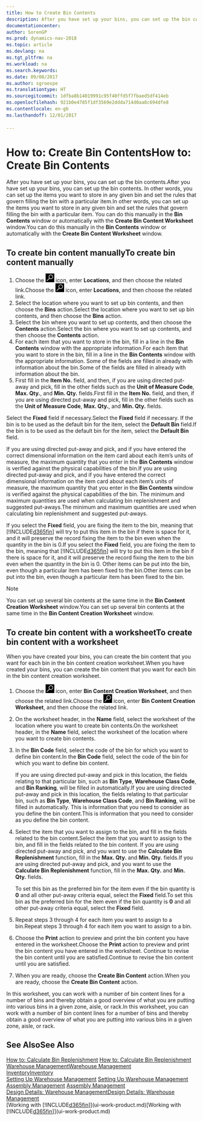 ```yaml
---
title: How to Create Bin Contents
description: After you have set up your bins, you can set up the bin contents. In other words, you can set up the items you want to store in any given bin and set the rules that govern filling the bin with a particular item.
documentationcenter: 
author: SorenGP
ms.prod: dynamics-nav-2018
ms.topic: article
ms.devlang: na
ms.tgt_pltfrm: na
ms.workload: na
ms.search.keywords: 
ms.date: 09/08/2017
ms.author: sgroespe
ms.translationtype: HT
ms.sourcegitcommit: 1dfba8b14019991c95f40ffd5f7fbaed5df414eb
ms.openlocfilehash: 921b0e4785f1df3569e2ddda714d0aa8c694dfe8
ms.contentlocale: en-gb
ms.lasthandoff: 12/01/2017

---
```

# <a name="how-to-create-bin-contents"></a><span data-ttu-id="f2df9-104">How to: Create Bin Contents</span><span class="sxs-lookup"><span data-stu-id="f2df9-104">How to: Create Bin Contents</span></span>
<span data-ttu-id="f2df9-105">After you have set up your bins, you can set up the bin contents.</span><span class="sxs-lookup"><span data-stu-id="f2df9-105">After you have set up your bins, you can set up the bin contents.</span></span> <span data-ttu-id="f2df9-106">In other words, you can set up the items you want to store in any given bin and set the rules that govern filling the bin with a particular item.</span><span class="sxs-lookup"><span data-stu-id="f2df9-106">In other words, you can set up the items you want to store in any given bin and set the rules that govern filling the bin with a particular item.</span></span> <span data-ttu-id="f2df9-107">You can do this manually in the **Bin Contents** window or automatically with the **Create Bin Content Worksheet** window.</span><span class="sxs-lookup"><span data-stu-id="f2df9-107">You can do this manually in the **Bin Contents** window or automatically with the **Create Bin Content Worksheet** window.</span></span>

## <a name="to-create-bin-content-manually"></a><span data-ttu-id="f2df9-108">To create bin content manually</span><span class="sxs-lookup"><span data-stu-id="f2df9-108">To create bin content manually</span></span>  
1.  <span data-ttu-id="f2df9-109">Choose the ![Search for Page or Report](media/ui-search/search_small.png "Search for Page or Report icon") icon, enter **Locations**, and then choose the related link.</span><span class="sxs-lookup"><span data-stu-id="f2df9-109">Choose the ![Search for Page or Report](media/ui-search/search_small.png "Search for Page or Report icon") icon, enter **Locations**, and then choose the related link.</span></span>  
2.  <span data-ttu-id="f2df9-110">Select the location where you want to set up bin contents,  and then choose the **Bins** action.</span><span class="sxs-lookup"><span data-stu-id="f2df9-110">Select the location where you want to set up bin contents,  and then choose the **Bins** action.</span></span>  
3.  <span data-ttu-id="f2df9-111">Select the bin where you want to set up contents, and then choose the **Contents** action.</span><span class="sxs-lookup"><span data-stu-id="f2df9-111">Select the bin where you want to set up contents, and then choose the **Contents** action.</span></span>  
4.  <span data-ttu-id="f2df9-112">For each item that you want to store in the bin, fill in a line in the **Bin Contents** window with the appropriate information.</span><span class="sxs-lookup"><span data-stu-id="f2df9-112">For each item that you want to store in the bin, fill in a line in the **Bin Contents** window with the appropriate information.</span></span> <span data-ttu-id="f2df9-113">Some of the fields are filled in already with information about the bin.</span><span class="sxs-lookup"><span data-stu-id="f2df9-113">Some of the fields are filled in already with information about the bin.</span></span>  
5.  <span data-ttu-id="f2df9-114">First fill in the **Item No.** field, and then, if you are using directed put-away and pick, fill in the other fields such as the **Unit of Measure Code**, **Max. Qty.**, and **Min. Qty.** fields.</span><span class="sxs-lookup"><span data-stu-id="f2df9-114">First fill in the **Item No.** field, and then, if you are using directed put-away and pick, fill in the other fields such as the **Unit of Measure Code**, **Max. Qty.**, and **Min. Qty.** fields.</span></span>  

<span data-ttu-id="f2df9-115">Select the **Fixed** field if necessary.</span><span class="sxs-lookup"><span data-stu-id="f2df9-115">Select the **Fixed** field if necessary.</span></span> <span data-ttu-id="f2df9-116">If the bin is to be used as the default bin for the item, select the **Default Bin** field.</span><span class="sxs-lookup"><span data-stu-id="f2df9-116">If the bin is to be used as the default bin for the item, select the **Default Bin** field.</span></span>  

<span data-ttu-id="f2df9-117">If you are using directed put-away and pick, and if you have entered the correct dimensional information on the item card about each item’s units of measure, the maximum quantity that you enter in the **Bin Contents** window is verified against the physical capabilities of the bin.</span><span class="sxs-lookup"><span data-stu-id="f2df9-117">If you are using directed put-away and pick, and if you have entered the correct dimensional information on the item card about each item’s units of measure, the maximum quantity that you enter in the **Bin Contents** window is verified against the physical capabilities of the bin.</span></span> <span data-ttu-id="f2df9-118">The minimum and maximum quantities are used when calculating bin replenishment and suggested put-aways.</span><span class="sxs-lookup"><span data-stu-id="f2df9-118">The minimum and maximum quantities are used when calculating bin replenishment and suggested put-aways.</span></span>  

<span data-ttu-id="f2df9-119">If you select the **Fixed** field, you are fixing the item to the bin, meaning that [!INCLUDE[d365fin](includes/d365fin_md.md)] will try to put this item in the bin if there is space for it, and it will preserve the record fixing the item to the bin even when the quantity in the bin is 0.</span><span class="sxs-lookup"><span data-stu-id="f2df9-119">If you select the **Fixed** field, you are fixing the item to the bin, meaning that [!INCLUDE[d365fin](includes/d365fin_md.md)] will try to put this item in the bin if there is space for it, and it will preserve the record fixing the item to the bin even when the quantity in the bin is 0.</span></span> <span data-ttu-id="f2df9-120">Other items can be put into the bin, even though a particular item has been fixed to the bin.</span><span class="sxs-lookup"><span data-stu-id="f2df9-120">Other items can be put into the bin, even though a particular item has been fixed to the bin.</span></span>  

> [!NOTE]  
>  <span data-ttu-id="f2df9-121">You can set up several bin contents at the same time in the **Bin Content Creation Worksheet** window.</span><span class="sxs-lookup"><span data-stu-id="f2df9-121">You can set up several bin contents at the same time in the **Bin Content Creation Worksheet** window.</span></span>  

## <a name="to-create-bin-content-with-a-worksheet"></a><span data-ttu-id="f2df9-122">To create bin content with a worksheet</span><span class="sxs-lookup"><span data-stu-id="f2df9-122">To create bin content with a worksheet</span></span>  
<span data-ttu-id="f2df9-123">When you have created your bins, you can create the bin content that you want for each bin in the bin content creation worksheet.</span><span class="sxs-lookup"><span data-stu-id="f2df9-123">When you have created your bins, you can create the bin content that you want for each bin in the bin content creation worksheet.</span></span>

1.  <span data-ttu-id="f2df9-124">Choose the ![Search for Page or Report](media/ui-search/search_small.png "Search for Page or Report icon") icon, enter **Bin Content Creation Worksheet**, and then choose the related link.</span><span class="sxs-lookup"><span data-stu-id="f2df9-124">Choose the ![Search for Page or Report](media/ui-search/search_small.png "Search for Page or Report icon") icon, enter **Bin Content Creation Worksheet**, and then choose the related link.</span></span>  
2.  <span data-ttu-id="f2df9-125">On the worksheet header, in the **Name** field, select the worksheet of the location where you want to create bin contents.</span><span class="sxs-lookup"><span data-stu-id="f2df9-125">On the worksheet header, in the **Name** field, select the worksheet of the location where you want to create bin contents.</span></span>  
3.  <span data-ttu-id="f2df9-126">In the **Bin Code** field, select the code of the bin for which you want to define bin content.</span><span class="sxs-lookup"><span data-stu-id="f2df9-126">In the **Bin Code** field, select the code of the bin for which you want to define bin content.</span></span>   

    <span data-ttu-id="f2df9-127">If you are using directed put-away and pick in this location, the fields relating to that particular bin, such as **Bin Type**, **Warehouse Class Code**, and **Bin Ranking**, will be filled in automatically.</span><span class="sxs-lookup"><span data-stu-id="f2df9-127">If you are using directed put-away and pick in this location, the fields relating to that particular bin, such as **Bin Type**, **Warehouse Class Code**, and **Bin Ranking**, will be filled in automatically.</span></span> <span data-ttu-id="f2df9-128">This is information that you need to consider as you define the bin content.</span><span class="sxs-lookup"><span data-stu-id="f2df9-128">This is information that you need to consider as you define the bin content.</span></span>  
4.  <span data-ttu-id="f2df9-129">Select the item that you want to assign to the bin, and fill in the fields related to the bin content.</span><span class="sxs-lookup"><span data-stu-id="f2df9-129">Select the item that you want to assign to the bin, and fill in the fields related to the bin content.</span></span> <span data-ttu-id="f2df9-130">If you are using directed put-away and pick, and you want to use the **Calculate Bin Replenishment** function, fill in the **Max. Qty.** and **Min. Qty.** fields.</span><span class="sxs-lookup"><span data-stu-id="f2df9-130">If you are using directed put-away and pick, and you want to use the **Calculate Bin Replenishment** function, fill in the **Max. Qty.** and **Min. Qty.** fields.</span></span>  

    <span data-ttu-id="f2df9-131">To set this bin as the preferred bin for the item even if the bin quantity is **0** and all other put-away criteria equal, select the **Fixed** field.</span><span class="sxs-lookup"><span data-stu-id="f2df9-131">To set this bin as the preferred bin for the item even if the bin quantity is **0** and all other put-away criteria equal, select the **Fixed** field.</span></span>  
5.  <span data-ttu-id="f2df9-132">Repeat steps 3 through 4 for each item you want to assign to a bin.</span><span class="sxs-lookup"><span data-stu-id="f2df9-132">Repeat steps 3 through 4 for each item you want to assign to a bin.</span></span>  
6.  <span data-ttu-id="f2df9-133">Choose the **Print** action to preview and print the bin content you have entered in the worksheet.</span><span class="sxs-lookup"><span data-stu-id="f2df9-133">Choose the **Print** action to preview and print the bin content you have entered in the worksheet.</span></span> <span data-ttu-id="f2df9-134">Continue to revise the bin content until you are satisfied.</span><span class="sxs-lookup"><span data-stu-id="f2df9-134">Continue to revise the bin content until you are satisfied.</span></span>  
7.  <span data-ttu-id="f2df9-135">When you are ready, choose the **Create Bin Content** action.</span><span class="sxs-lookup"><span data-stu-id="f2df9-135">When you are ready, choose the **Create Bin Content** action.</span></span>  

<span data-ttu-id="f2df9-136">In this worksheet, you can work with a number of bin content lines for a number of bins and thereby obtain a good overview of what you are putting into various bins in a given zone, aisle, or rack.</span><span class="sxs-lookup"><span data-stu-id="f2df9-136">In this worksheet, you can work with a number of bin content lines for a number of bins and thereby obtain a good overview of what you are putting into various bins in a given zone, aisle, or rack.</span></span>  

## <a name="see-also"></a><span data-ttu-id="f2df9-137">See Also</span><span class="sxs-lookup"><span data-stu-id="f2df9-137">See Also</span></span>
<span data-ttu-id="f2df9-138">[How to: Calculate Bin Replenishment](warehouse-how-to-calculate-bin-replenishment.md)  </span><span class="sxs-lookup"><span data-stu-id="f2df9-138">[How to: Calculate Bin Replenishment](warehouse-how-to-calculate-bin-replenishment.md)  </span></span>  
[<span data-ttu-id="f2df9-139">Warehouse Management</span><span class="sxs-lookup"><span data-stu-id="f2df9-139">Warehouse Management</span></span>](warehouse-manage-warehouse.md)  
[<span data-ttu-id="f2df9-140">Inventory</span><span class="sxs-lookup"><span data-stu-id="f2df9-140">Inventory</span></span>](inventory-manage-inventory.md)  
<span data-ttu-id="f2df9-141">[Setting Up Warehouse Management](warehouse-setup-warehouse.md)   </span><span class="sxs-lookup"><span data-stu-id="f2df9-141">[Setting Up Warehouse Management](warehouse-setup-warehouse.md)   </span></span>  
<span data-ttu-id="f2df9-142">[Assembly Management](assembly-assemble-items.md)  </span><span class="sxs-lookup"><span data-stu-id="f2df9-142">[Assembly Management](assembly-assemble-items.md)  </span></span>  
[<span data-ttu-id="f2df9-143">Design Details: Warehouse Management</span><span class="sxs-lookup"><span data-stu-id="f2df9-143">Design Details: Warehouse Management</span></span>](design-details-warehouse-management.md)  
<span data-ttu-id="f2df9-144">[Working with [!INCLUDE[d365fin](includes/d365fin_md.md)]](ui-work-product.md)</span><span class="sxs-lookup"><span data-stu-id="f2df9-144">[Working with [!INCLUDE[d365fin](includes/d365fin_md.md)]](ui-work-product.md)</span></span>

